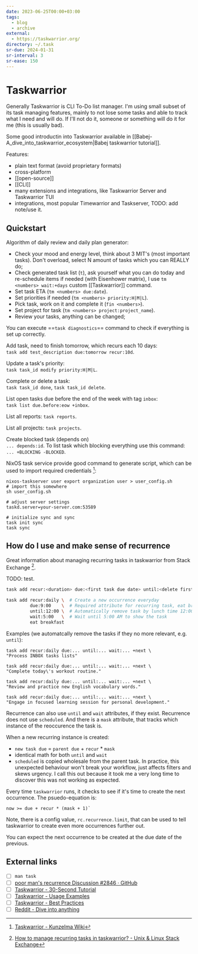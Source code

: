 ```yaml
---
date: 2023-06-25T00:00+03:00
tags:
  - blog
  - archive
external:
  - https://taskwarrior.org/
directory: ~/.task
sr-due: 2024-01-31
sr-interval: 3
sr-ease: 150
---
```


# Taskwarrior

Generally Taskwarrior is CLI To-Do list manager. I'm using small subset of its
task managing features, mainly to not lose some tasks and able to track what I
need and will do. If I'll not do it, someone or something will do it for me
(this is usually bad).

Some good introductin into Taskwarrior available in
[[Babej-A_dive_into_taskwarrior_ecosystem|Babej taskwarrior tutorial]].

Features:

- plain text format (avoid proprietary formats)
- cross-platform
- [[open-source]]
- [[CLI]]
- many extensions and integrations, like Taskwarrior Server and Taskwarrior TUI
- integrations, most popular Timewarrior and Taskserver, TODO: add note/use it.

## Quickstart

Algorithm of daily review and daily plan generator:

- Check your mood and energy level, think about 3 MIT's (most important tasks).
  Don't overload, select N amount of tasks which you can REALLY do;
- Check generated task list (`t`), ask yourself what you can do today and
  re-schedule items if needed (with Eisenhower matrix), I use `tm <numbers>
  wait:+days` custom [[Taskwarrior]] command.
- Set task ETA (`tm <numbers> due:date`).
- Set priorities if needed (`tm <numbers> priority:H|M|L`).
- Pick task, work on it and complete it (`fin <numbers>`).
- Set project for task (`tm <numbers> project:project_name`).
- Review your tasks, anything can be changed;

You can execute ==`task diagnostics`== command to check if everything is set up
correctly.

Add task, need to finish tomorrow, which recurs each 10 days:
<br class="f">
`task add test_description due:tomorrow recur:10d`.

Update a task's priority:
<br class="f">
`task task_id modify priority:H|M|L`.

Complete or delete a task:
<br class="f">
`task task_id done`, `task task_id delete`.

List open tasks due before the end of the week with tag `inbox`:
<br class="f">
`task list due.before:eow +inbox`.

List all reports:<wbr class="f"> `task reports`.

List all projects:<wbr class="f"> `task projects`.

Create blocked task (depends on)
<br class="f">
`... depends:id`. To list task which blocking everything use this command:
`... +BLOCKING -BLOCKED`.

NixOS task service provide good command to generate script, which can be used to
import required credentials [^1]:

```
nixos-taskserver user export organization user > user_config.sh
# import this somewhere
sh user_config.sh

# adjust server settings
taskd.server=your-server.com:53589

# initialize sync and sync
task init sync
task sync
```

## How do I use and make sense of recurrence

Great information about managing recurring tasks in taskwarrior from Stack
Exchange [^2].

TODO: test.

```bash
task add recur:<duration> due:<first task due date> until:<delete first task by date> wait:<date when task will appear> "my task"

task add recur:daily \  # Create a new occurrence everyday
         due:9:00    \  # Required attribute for recurring task, eat breakfast at 9:00 AM
         until:12:00 \  # Automatically remove task by lunch time 12:00 PM
         wait:5:00   \  # Wait until 5:00 AM to show the task
         eat breakfast
```

Examples (we automatcally remove the tasks if they no more relevant, e.g.
`until`):

```
task add recur:daily due:... until:... wait:... +next \
"Process INBOX tasks lists"

task add recur:daily due:... until:... wait:... +next \
"Complete today\'s workout routine."

task add recur:daily due:... until:... wait:... +next \
"Review and practice new English vocabulary words."

task add recur:daily due:... until:... wait:... +next \
"Engage in focused learning session for personal development."
```

Recurrence can also use `until` and `wait` attributes, if they exist. Recurrence
does not use `scheduled`. And there is a `mask` attribute, that tracks which
instance of the reoccurence the task is.

When a new recurring instance is created:

- `new task due` = `parent due` + `recur` \* `mask`
- identical math for both `until` and `wait`
- `scheduled` is copied wholesale from the parent task. In practice, this
unexpected behaviour won't break your workflow, just affects filters and skews
urgency. I call this out because it took me a very long time to discover this
was not working as expected.

Every time `taskwarrior` runs, it checks to see if it's time to create the next
occurrence. The psuedo-equation is:

```
now >= due + recur * (mask + 1)`
```

Note, there is a config value, `rc.recurrence.limit`, that can be used to tell
taskwarrior to create even more occurrences further out.

You can expect the next occurrence to be created at the due date of the previous.

## External links

- [ ] `man task`
- [ ] [poor man's recurrence Discussion #2846 · GitHub](https://github.com/GothenburgBitFactory/taskwarrior/discussions/2846)
- [ ] [Taskwarrior - 30-Second Tutorial](https://taskwarrior.org/docs/30second.html)
- [ ] [Taskwarrior - Usage Examples](https://taskwarrior.org/docs/examples/)
- [ ] [Taskwarrior - Best Practices](https://taskwarrior.org/docs/best-practices/)
- [ ] [Reddit - Dive into anything](https://www.reddit.com/r/commandline/comments/ssyuzj/my_taskwarrior_workflow_the_captains_log/)

[^1]: [Taskwarrior - Kunzelma Wiki](https://wiki.kunzelma.de/taskwarrior/)
[^2]: [How to manage recurring tasks in taskwarrior? - Unix & Linux Stack Exchange](https://unix.stackexchange.com/a/636312)
